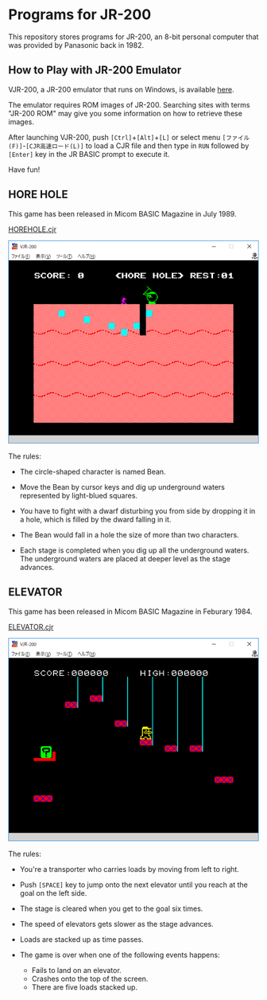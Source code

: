 # Programs for JR-200

This repository stores programs for JR-200,
an 8-bit personal computer that was provided by Panasonic back in 1982.

## How to Play with JR-200 Emulator

VJR-200, a JR-200 emulator that runs on Windows, is available
[here](http://www.geocities.jp/find_jr200/index.html).

The emulator requires ROM images of JR-200. Searching sites with terms "JR-200 ROM"
may give you some information on how to retrieve these images.

After launching VJR-200, push `[Ctrl]`+`[Alt]`+`[L]` or select menu `[ファイル(F)]`-`[CJR高速ロード(L)]` to
load a CJR file and then type in `RUN` followed by `[Enter]` key in the JR BASIC prompt to execute it.

Have fun!


## HORE HOLE

This game has been released in Micom BASIC Magazine in July 1989.

[HOREHOLE.cjr](../../raw/master/HOREHOLE.cjr)

![HORE HOLE main](image/HOREHOLE.png)

The rules:

- The circle-shaped character is named Bean.

- Move the Bean by cursor keys and dig up underground waters represented by light-blued squares.

- You have to fight with a dwarf disturbing you from side by dropping it in a hole,
  which is filled by the dward falling in it.

- The Bean would fall in a hole the size of more than two characters.

- Each stage is completed when you dig up all the underground waters.
  The underground waters are placed at deeper level as the stage advances.


## ELEVATOR

This game has been released in Micom BASIC Magazine in Feburary 1984.

[ELEVATOR.cjr](../../raw/master/ELEVATOR.cjr)

![ELEVATOR main](image/ELEVATOR.png)

The rules:

- You're a transporter who carries loads by moving from left to right.

- Push `[SPACE]` key to jump onto the next elevator until you reach at the goal on the left side.

- The stage is cleared when you get to the goal six times.

- The speed of elevators gets slower as the stage advances.

- Loads are stacked up as time passes.

- The game is over when one of the following events happens:

  - Fails to land on an elevator.
  - Crashes onto the top of the screen.
  - There are five loads stacked up.
